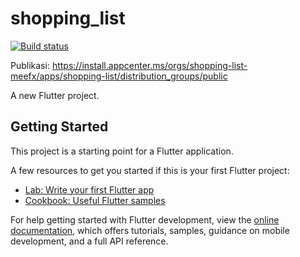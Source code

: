 # shopping_list
[![Build status](https://build.appcenter.ms/v0.1/apps/f0f2d7ce-30cb-4d04-bf89-d15ff1bc6cea/branches/main/badge)](https://appcenter.ms)

Publikasi: https://install.appcenter.ms/orgs/shopping-list-meefx/apps/shopping-list/distribution_groups/public

A new Flutter project.

## Getting Started

This project is a starting point for a Flutter application.

A few resources to get you started if this is your first Flutter project:

- [Lab: Write your first Flutter app](https://docs.flutter.dev/get-started/codelab)
- [Cookbook: Useful Flutter samples](https://docs.flutter.dev/cookbook)

For help getting started with Flutter development, view the
[online documentation](https://docs.flutter.dev/), which offers tutorials,
samples, guidance on mobile development, and a full API reference.
